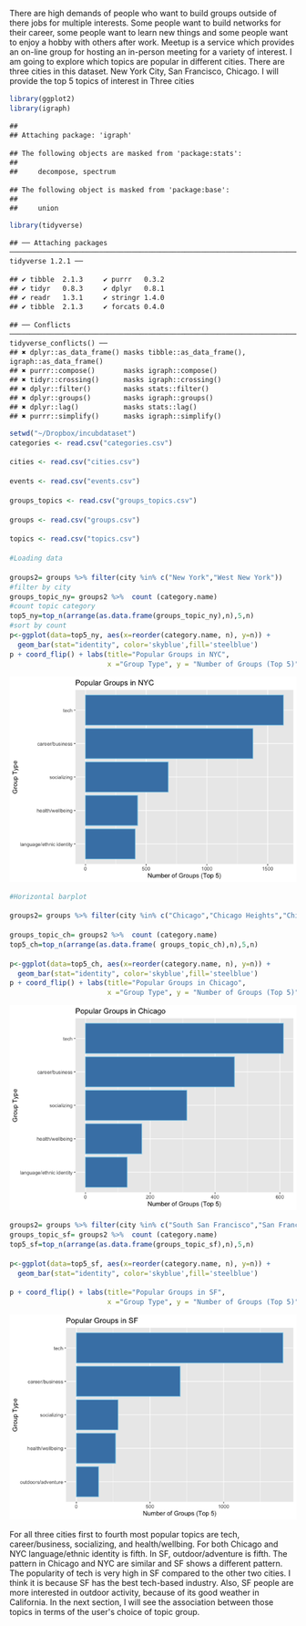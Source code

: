 There are high demands of people who want to build groups outside of there jobs for multiple interests. Some people want to build networks for their career, some people want to learn new things and some people want to enjoy a hobby with others after work. Meetup is a service which provides an on-line group for hosting an in-person meeting for a variety of interest. I am going to explore which topics are popular in different cities. There are three cities in this dataset. New York City, San Francisco, Chicago. I will provide the top 5 topics of interest in Three cities

``` r
library(ggplot2)
library(igraph)
```

    ## 
    ## Attaching package: 'igraph'

    ## The following objects are masked from 'package:stats':
    ## 
    ##     decompose, spectrum

    ## The following object is masked from 'package:base':
    ## 
    ##     union

``` r
library(tidyverse)
```

    ## ── Attaching packages ───────────────────────────────────────────────────────────────────────────────────────────────────────────────── tidyverse 1.2.1 ──

    ## ✔ tibble  2.1.3     ✔ purrr   0.3.2
    ## ✔ tidyr   0.8.3     ✔ dplyr   0.8.1
    ## ✔ readr   1.3.1     ✔ stringr 1.4.0
    ## ✔ tibble  2.1.3     ✔ forcats 0.4.0

    ## ── Conflicts ──────────────────────────────────────────────────────────────────────────────────────────────────────────────────── tidyverse_conflicts() ──
    ## ✖ dplyr::as_data_frame() masks tibble::as_data_frame(), igraph::as_data_frame()
    ## ✖ purrr::compose()       masks igraph::compose()
    ## ✖ tidyr::crossing()      masks igraph::crossing()
    ## ✖ dplyr::filter()        masks stats::filter()
    ## ✖ dplyr::groups()        masks igraph::groups()
    ## ✖ dplyr::lag()           masks stats::lag()
    ## ✖ purrr::simplify()      masks igraph::simplify()

``` r
setwd("~/Dropbox/incubdataset")
categories <- read.csv("categories.csv")

cities <- read.csv("cities.csv")

events <- read.csv("events.csv")

groups_topics <- read.csv("groups_topics.csv")

groups <- read.csv("groups.csv")

topics <- read.csv("topics.csv")

#Loading data

groups2= groups %>% filter(city %in% c("New York","West New York"))
#filter by city
groups_topic_ny= groups2 %>%  count (category.name)
#count topic category
top5_ny=top_n(arrange(as.data.frame(groups_topic_ny),n),5,n)
#sort by count
p<-ggplot(data=top5_ny, aes(x=reorder(category.name, n), y=n)) +
  geom_bar(stat="identity", color='skyblue',fill='steelblue')
p + coord_flip() + labs(title="Popular Groups in NYC",
                        x ="Group Type", y = "Number of Groups (Top 5)")
```

![](Section1-1_files/figure-markdown_github/unnamed-chunk-1-1.png)

``` r
#Horizontal barplot

groups2= groups %>% filter(city %in% c("Chicago","Chicago Heights","Chicago Ridge","North Chicago","West Chicago"))

groups_topic_ch= groups2 %>%  count (category.name)
top5_ch=top_n(arrange(as.data.frame( groups_topic_ch),n),5,n)

p<-ggplot(data=top5_ch, aes(x=reorder(category.name, n), y=n)) +
  geom_bar(stat="identity", color='skyblue',fill='steelblue')
p + coord_flip() + labs(title="Popular Groups in Chicago",
                        x ="Group Type", y = "Number of Groups (Top 5)")
```

![](Section1-1_files/figure-markdown_github/unnamed-chunk-1-2.png)

``` r
groups2= groups %>% filter(city %in% c("South San Francisco","San Francisco"))
groups_topic_sf= groups2 %>%  count (category.name)
top5_sf=top_n(arrange(as.data.frame(groups_topic_sf),n),5,n)

p<-ggplot(data=top5_sf, aes(x=reorder(category.name, n), y=n)) +
  geom_bar(stat="identity", color='skyblue',fill='steelblue')

p + coord_flip() + labs(title="Popular Groups in SF",
                        x ="Group Type", y = "Number of Groups (Top 5)")
```

![](Section1-1_files/figure-markdown_github/unnamed-chunk-1-3.png)

For all three cities first to fourth most popular topics are tech, career/business, socializing, and health/wellbing. For both Chicago and NYC language/ethnic identity is fifth. In SF, outdoor/adventure is fifth. The pattern in Chicago and NYC are similar and SF shows a different pattern. The popularity of tech is very high in SF compared to the other two cities. I think it is because SF has the best tech-based industry. Also, SF people are more interested in outdoor activity, because of its good weather in California. In the next section, I will see the association between those topics in terms of the user's choice of topic group.
